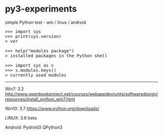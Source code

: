# py3-experiments
simple Python test - win / linux / android

<pre>
>>> import sys
>>> print(sys.version)
> ver

>>> help("modules package")
> installed packages in the Python shell
  
>>> import sys as s
>>> s.modules.keys()
> currently used modules
</pre>

---

Win7: 3.2
http://www.openbookproject.net/courses/webappdev/units/softwaredesign/resources/install_python_win7.html

Win10:
3.7
https://www.python.org/downloads/

LINUX:
3.8 beta

Android:
Pydroid3
QPython3
